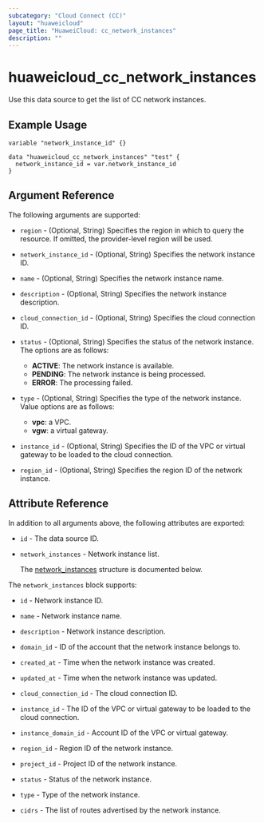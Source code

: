 ```yaml
---
subcategory: "Cloud Connect (CC)"
layout: "huaweicloud"
page_title: "HuaweiCloud: cc_network_instances"
description: ""
---
```


# huaweicloud_cc_network_instances

Use this data source to get the list of CC network instances.

## Example Usage

```hcl
variable "network_instance_id" {} 

data "huaweicloud_cc_network_instances" "test" {
  network_instance_id = var.network_instance_id
}
```

## Argument Reference

The following arguments are supported:

* `region` - (Optional, String) Specifies the region in which to query the resource.
  If omitted, the provider-level region will be used.

* `network_instance_id` - (Optional, String) Specifies the network instance ID.

* `name` - (Optional, String) Specifies the network instance name.

* `description` - (Optional, String) Specifies the network instance description.

* `cloud_connection_id` - (Optional, String) Specifies the cloud connection ID.

* `status` - (Optional, String) Specifies the status of the network instance.
  The options are as follows:
  + **ACTIVE**: The network instance is available.
  + **PENDING**: The network instance is being processed.
  + **ERROR**: The processing failed.

* `type` - (Optional, String) Specifies the type of the network instance.
  Value options are as follows:
  + **vpc**: a VPC.
  + **vgw**: a virtual gateway.

* `instance_id` - (Optional, String) Specifies the ID of the VPC or virtual gateway to be loaded to the cloud connection.

* `region_id` - (Optional, String) Specifies the region ID of the network instance.

## Attribute Reference

In addition to all arguments above, the following attributes are exported:

* `id` - The data source ID.

* `network_instances` - Network instance list.

  The [network_instances](#network_instances_struct) structure is documented below.

<a name="network_instances_struct"></a>
The `network_instances` block supports:

* `id` - Network instance ID.

* `name` - Network instance name.

* `description` - Network instance description.

* `domain_id` - ID of the account that the network instance belongs to.

* `created_at` - Time when the network instance was created.

* `updated_at` - Time when the network instance was updated.

* `cloud_connection_id` - The cloud connection ID.

* `instance_id` - The ID of the VPC or virtual gateway to be loaded to the cloud connection.

* `instance_domain_id` - Account ID of the VPC or virtual gateway.

* `region_id` - Region ID of the network instance.

* `project_id` - Project ID of the network instance.

* `status` - Status of the network instance.

* `type` - Type of the network instance.

* `cidrs` - The list of routes advertised by the network instance.
